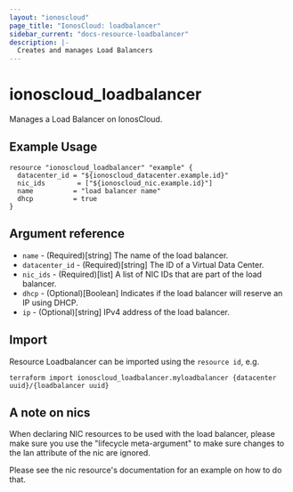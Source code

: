 ```yaml
---
layout: "ionoscloud"
page_title: "IonosCloud: loadbalancer"
sidebar_current: "docs-resource-loadbalancer"
description: |-
  Creates and manages Load Balancers
---
```


# ionoscloud\_loadbalancer

Manages a Load Balancer on IonosCloud.

## Example Usage

```hcl
resource "ionoscloud_loadbalancer" "example" {
  datacenter_id = "${ionoscloud_datacenter.example.id}"
  nic_ids        = ["${ionoscloud_nic.example.id}"]
  name          = "load balancer name"
  dhcp          = true
}
```

## Argument reference

* `name` - (Required)[string] The name of the load balancer.
* `datacenter_id` - (Required)[string] The ID of a Virtual Data Center.
* `nic_ids` - (Required)[list] A list of NIC IDs that are part of the load balancer.
* `dhcp` - (Optional)[Boolean] Indicates if the load balancer will reserve an IP using DHCP.
* `ip` - (Optional)[string] IPv4 address of the load balancer.

## Import

Resource Loadbalancer can be imported using the `resource id`, e.g.

```shell
terraform import ionoscloud_loadbalancer.myloadbalancer {datacenter uuid}/{loadbalancer uuid}
```

## A note on nics

When declaring NIC resources to be used with the load balancer, please make sure
you use the "lifecycle meta-argument" to make sure changes to the lan attribute
of the nic are ignored. 

Please see the nic resource's documentation for an example on how to do that. 